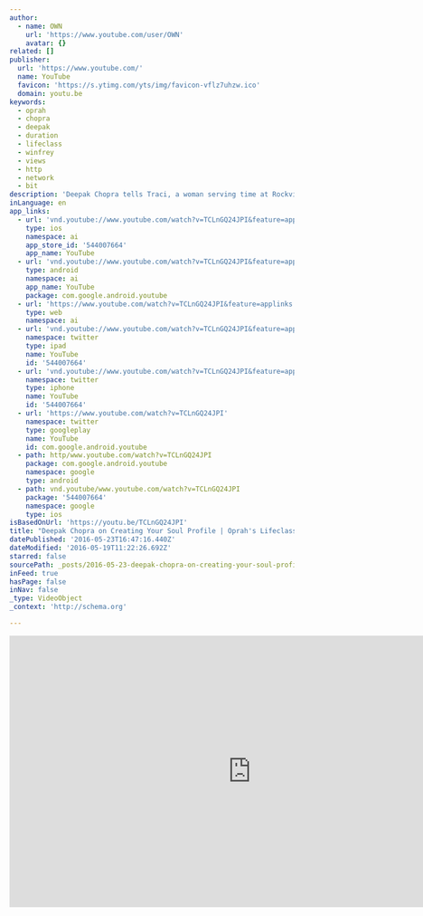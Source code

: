 ```yaml
---
author:
  - name: OWN
    url: 'https://www.youtube.com/user/OWN'
    avatar: {}
related: []
publisher:
  url: 'https://www.youtube.com/'
  name: YouTube
  favicon: 'https://s.ytimg.com/yts/img/favicon-vflz7uhzw.ico'
  domain: youtu.be
keywords:
  - oprah
  - chopra
  - deepak
  - duration
  - lifeclass
  - winfrey
  - views
  - http
  - network
  - bit
description: 'Deepak Chopra tells Traci, a woman serving time at Rockville Correctional Facility in Indiana, how becoming self-aware can help her break free from her spiritual prison. Plus, Deepak shares the meaningful questions you need to ask yourself to discover who you really are and create a soul profile.'
inLanguage: en
app_links:
  - url: 'vnd.youtube://www.youtube.com/watch?v=TCLnGQ24JPI&feature=applinks'
    type: ios
    namespace: ai
    app_store_id: '544007664'
    app_name: YouTube
  - url: 'vnd.youtube://www.youtube.com/watch?v=TCLnGQ24JPI&feature=applinks'
    type: android
    namespace: ai
    app_name: YouTube
    package: com.google.android.youtube
  - url: 'https://www.youtube.com/watch?v=TCLnGQ24JPI&feature=applinks'
    type: web
    namespace: ai
  - url: 'vnd.youtube://www.youtube.com/watch?v=TCLnGQ24JPI&feature=applinks'
    namespace: twitter
    type: ipad
    name: YouTube
    id: '544007664'
  - url: 'vnd.youtube://www.youtube.com/watch?v=TCLnGQ24JPI&feature=applinks'
    namespace: twitter
    type: iphone
    name: YouTube
    id: '544007664'
  - url: 'https://www.youtube.com/watch?v=TCLnGQ24JPI'
    namespace: twitter
    type: googleplay
    name: YouTube
    id: com.google.android.youtube
  - path: http/www.youtube.com/watch?v=TCLnGQ24JPI
    package: com.google.android.youtube
    namespace: google
    type: android
  - path: vnd.youtube/www.youtube.com/watch?v=TCLnGQ24JPI
    package: '544007664'
    namespace: google
    type: ios
isBasedOnUrl: 'https://youtu.be/TCLnGQ24JPI'
title: "Deepak Chopra on Creating Your Soul Profile | Oprah's Lifeclass | Oprah Winfrey Network"
datePublished: '2016-05-23T16:47:16.440Z'
dateModified: '2016-05-19T11:22:26.692Z'
starred: false
sourcePath: _posts/2016-05-23-deepak-chopra-on-creating-your-soul-profile-or-oprahs-lifecl.md
inFeed: true
hasPage: false
inNav: false
_type: VideoObject
_context: 'http://schema.org'

---
```

<iframe src="https://cdn.embedly.com/widgets/media.html?src=https%3A%2F%2Fwww.youtube.com%2Fembed%2FTCLnGQ24JPI%3Ffeature%3Doembed&amp;url=http%3A%2F%2Fwww.youtube.com%2Fwatch%3Fv%3DTCLnGQ24JPI&amp;image=https%3A%2F%2Fi.ytimg.com%2Fvi%2FTCLnGQ24JPI%2Fhqdefault.jpg&amp;key=b7d04c9b404c499eba89ee7072e1c4f7&amp;type=text%2Fhtml&amp;schema=youtube" width="854" height="480" scrolling="no" frameborder="0" allowfullscreen="" style=""></iframe>